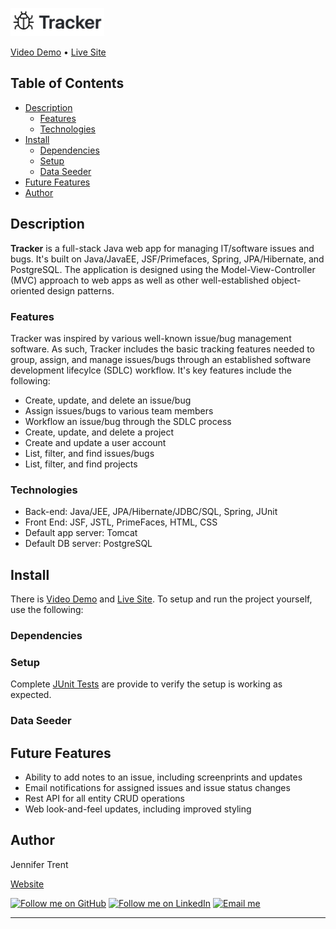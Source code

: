 <img src="readme_assets/tracker_readme.jpg" 
	 alt="Tracker" 
	 width="150" height="45">
	 
<a href="#key-features">Video Demo</a> •
<a href="http://jentrent.com/tracker" target="_blank">Live Site</a> 

## Table of Contents
- [Description](#description)
	- [Features](#features)
	- [Technologies](#technologies)
- [Install](#install)
	- [Dependencies](#dependencies)
	- [Setup](#setup)
	- [Data Seeder](#data-seeder)
- [Future Features](#future-features)
- [Author](#author)

## Description
**Tracker** is a full-stack Java web app for managing IT/software issues and bugs. It's built on Java/JavaEE, JSF/Primefaces,
Spring, JPA/Hibernate, and PostgreSQL. The application is designed using the Model-View-Controller (MVC) approach to web apps as well as other well-established object-oriented design patterns.

### Features
Tracker was inspired by various well-known issue/bug management software. As such, Tracker includes the basic tracking features needed to group, assign, and manage issues/bugs through an established software development lifecylce (SDLC) workflow.  It's key features include the following:
- Create, update, and delete an issue/bug
- Assign issues/bugs to various team members
- Workflow an issue/bug through the SDLC process
- Create, update, and delete a project
- Create and update a user account
- List, filter, and find issues/bugs
- List, filter, and find projects

### Technologies
- Back-end: Java/JEE, JPA/Hibernate/JDBC/SQL, Spring, JUnit
- Front End: JSF, JSTL, PrimeFaces, HTML, CSS
- Default app server: Tomcat
- Default DB server: PostgreSQL

## Install
There is <a href="#key-features">Video Demo</a> and <a href="http://jentrent.com/tracker" target="_blank">Live Site</a>. To setup and run the project yourself, use the following:

### Dependencies

### Setup

Complete [JUnit Tests](src/test/java/com/jentrent/tracker/service/test/) are provide to verify the setup is working as expected.

### Data Seeder



## Future Features

- Ability to add notes to an issue, including screenprints and updates
- Email notifications for assigned issues and issue status changes
- Rest API for all entity CRUD operations
- Web look-and-feel updates, including improved styling

## Author

Jennifer Trent

<a href="http://jentrent.com" target="_blank">Website</a>

[![Follow me on GitHub](https://img.shields.io/badge/GitHub-100000?style=for-the-badge&logo=github&logoColor=white)](https://github.com/jentrent12) 
[![Follow me on LinkedIn](https://img.shields.io/badge/LinkedIn-0077B5?style=for-the-badge&logo=linkedin&logoColor=white)](https://www.linkedin.com/in/jenniferltrent/)
[![Email me](https://img.shields.io/badge/Gmail-D14836?style=for-the-badge&logo=gmail&logoColor=white)](mailto:Jltrent12@gmail.com)

</div>





---
